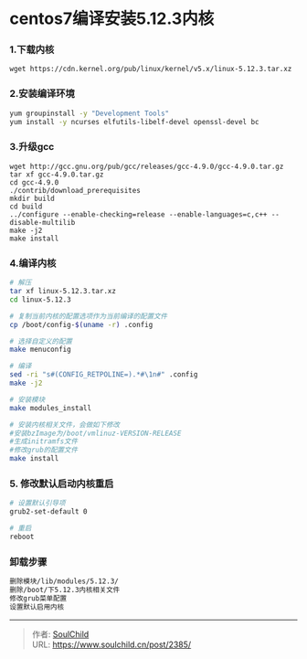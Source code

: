 # centos7编译安装5.12.3内核

<!--more-->
### 1.下载内核
`wget https://cdn.kernel.org/pub/linux/kernel/v5.x/linux-5.12.3.tar.xz`


### 2.安装编译环境
```bash
yum groupinstall -y "Development Tools"
yum install -y ncurses elfutils-libelf-devel openssl-devel bc
```

### 3.升级gcc
```
wget http://gcc.gnu.org/pub/gcc/releases/gcc-4.9.0/gcc-4.9.0.tar.gz
tar xf gcc-4.9.0.tar.gz
cd gcc-4.9.0
./contrib/download_prerequisites
mkdir build
cd build
../configure --enable-checking=release --enable-languages=c,c++ --disable-multilib
make -j2
make install
```

### 4.编译内核
```bash
# 解压
tar xf linux-5.12.3.tar.xz
cd linux-5.12.3

# 复制当前内核的配置选项作为当前编译的配置文件
cp /boot/config-$(uname -r) .config

# 选择自定义的配置
make menuconfig

# 编译
sed -ri "s#(CONFIG_RETPOLINE=).*#\1n#" .config
make -j2

# 安装模块
make modules_install

# 安装内核相关文件，会做如下修改
#安装bzImage为/boot/vmlinuz-VERSION-RELEASE
#生成initramfs文件
#修改grub的配置文件
make install
```

### 5. 修改默认启动内核重启
```bash
# 设置默认引导项
grub2-set-default 0

# 重启
reboot
```

### 卸载步骤
```bash
删除模块/lib/modules/5.12.3/
删除/boot/下5.12.3内核相关文件
修改grub菜单配置
设置默认启用内核
```



---

> 作者: [SoulChild](https://www.soulchild.cn)  
> URL: https://www.soulchild.cn/post/2385/  

